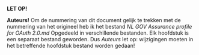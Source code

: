 **LET OP!**

**Auteurs!**
Om de nummering van dit document gelijk te trekken met de nummering van het origineel
heb ik het bestand *NL GOV Assurance profile for OAuth 2.0.md* Opgedeeld in verschillende bestanden.
Elk hoofdstuk is een separaat bestand geworden.
Dus *Auteurs* let op: wijzigingen moeten in het betreffende hoofdstuk bestand worden gedaan!

